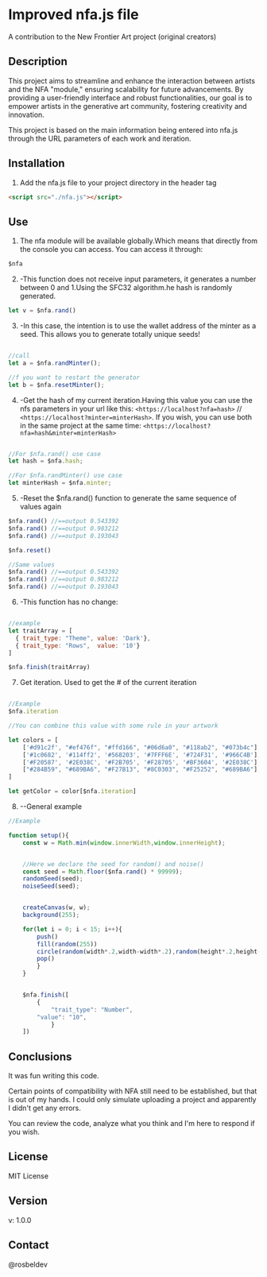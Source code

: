 # Improved nfa.js file

A contribution to the New Frontier Art project (original creators)

## Description

This project aims to streamline and enhance the interaction between artists and the NFA "module," ensuring scalability for future advancements. By providing a user-friendly interface and robust functionalities, our goal is to empower artists in the generative art community, fostering creativity and innovation.

This project is based on the main information being entered into nfa.js through the URL parameters of each work and iteration.

## Installation

1. Add the nfa.js file to your project directory in the header tag

```html
<script src="./nfa.js"></script>
```

## Use

1. The nfa module will be available globally.Which means that directly from the console you can access. 
You can access it through:
```javascript
$nfa
```

2. -This function does not receive input parameters, it generates a number between 0 and 1.Using the SFC32 algorithm.he hash is randomly generated.
```javascript
let v = $nfa.rand() 
```
3. -In this case, the intention is to use the wallet address of the minter as a seed. This allows you to generate totally unique seeds!
```javascript

//call
let a = $nfa.randMinter();

//f you want to restart the generator
let b = $nfa.resetMinter();
```

4. -Get the hash of my current iteration.Having this value you can use the nfs parameters in your url like this: `<https://localhost?nfa=hash>`  // `<https://localhost?minter=minterHash>`. If you wish, you can use both in the same project at the same time: `<https://localhost?nfa=hash&minter=minterHash>`

```javascript

//For $nfa.rand() use case
let hash = $nfa.hash;

//For $nfa.randMinter() use case
let minterHash = $nfa.minter;


```

5. -Reset the $nfa.rand() function to generate the same sequence of values again
```javascript
$nfa.rand() //==output 0.543392
$nfa.rand() //==output 0.983212
$nfa.rand() //==output 0.193043

$nfa.reset()

//Same values
$nfa.rand() //==output 0.543392
$nfa.rand() //==output 0.983212
$nfa.rand() //==output 0.193043

```

6. -This function has no change:

```javascript

//example
let traitArray = [
  { trait_type: "Theme", value: 'Dark'},
  { trait_type: "Rows",  value: '10'}
]

$nfa.finish(traitArray)
```

7. Get iteration. Used to get the # of the current iteration
```javascript

//Example
$nfa.iteration 

//You can combine this value with some rule in your artwork

let colors = [
    ['#d91c2f', "#ef476f", "#ffd166", "#06d6a0", "#118ab2", "#073b4c"],
    ['#1c0682', '#114ff2', '#568203', '#7FFF6E', '#724F31', '#966C4B'],
    ['#F20587', '#2E038C', '#F2B705', '#F28705', '#BF3604', '#2E038C'],
    ["#284B59", "#689BA6", "#F27B13", "#8C0303", "#F25252", "#689BA6"],
]

let getColor = color[$nfa.iteration]

```


8. --General example
```javascript
//Example 

function setup(){
    const w = Math.min(window.innerWidth,window.innerHeight);


    //Here we declare the seed for random() and noise()
    const seed = Math.floor($nfa.rand() * 99999);
    randomSeed(seed);
    noiseSeed(seed);


    createCanvas(w, w);
    background(255);

    for(let i = 0; i < 15; i++){
        push()
        fill(random(255))
        circle(random(width*.2,width-width*.2),random(height*.2,height-height*.2), w * random(0.06,0.2))
        pop()
        }
    }


    $nfa.finish([
        {
            "trait_type": "Number",
        "value": "10",
            }
    ])


```

## Conclusions

It was fun writing this code.

Certain points of compatibility with NFA still need to be established, but that is out of my hands. I could only simulate uploading a project and apparently I didn't get any errors.

You can review the code, analyze what you think and I'm here to respond if you wish.


## License

MIT License

## Version

v: 1.0.0

## Contact

@rosbeldev

